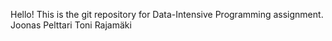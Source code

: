 Hello! This is the git repository for Data-Intensive Programming assignment.
Joonas Pelttari
Toni Rajamäki
